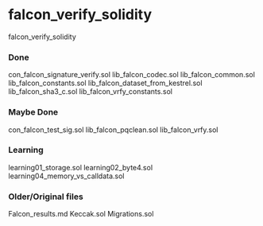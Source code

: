 # falcon_verify_solidity
falcon_verify_solidity

### Done 
con_falcon_signature_verify.sol
lib_falcon_codec.sol
lib_falcon_common.sol
lib_falcon_constants.sol
lib_falcon_dataset_from_kestrel.sol
lib_falcon_sha3_c.sol
lib_falcon_vrfy_constants.sol

### Maybe Done 
con_falcon_test_sig.sol
lib_falcon_pqclean.sol
lib_falcon_vrfy.sol

### Learning
learning01_storage.sol
learning02_byte4.sol
learning04_memory_vs_calldata.sol

### Older/Original files
Falcon_results.md
Keccak.sol
Migrations.sol

